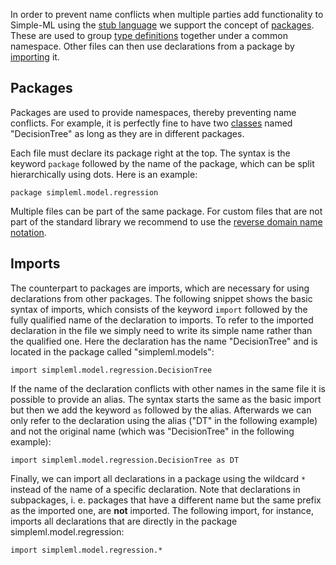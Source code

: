 In order to prevent name conflicts when multiple parties add functionality to Simple-ML using the [stub language](./Stub-Language) we support the concept of [packages](#packages). These are used to group [type definitions](./Stub-Language-Types) together under a common namespace. Other files can then use declarations from a package by [importing](#imports) it.

## Packages

Packages are used to provide namespaces, thereby preventing name conflicts. For example, it is perfectly fine to have two [classes](./Stub-Language-Classes) named "DecisionTree" as long as they are in different packages.

Each file must declare its package right at the top. The syntax is the keyword `package` followed by the name of the package, which can be split hierarchically using dots. Here is an example:

    package simpleml.model.regression

Multiple files can be part of the same package. For custom files that are not part of the standard library we recommend to use the [reverse domain name notation](https://en.wikipedia.org/wiki/Reverse_domain_name_notation).

## Imports

The counterpart to packages are imports, which are necessary for using declarations from other packages. The following snippet shows the basic syntax of imports, which consists of the keyword `import` followed by the fully qualified name of the declaration to imports. To refer to the imported declaration in the file we simply need to write its simple name rather than the qualified one. Here the declaration has the name "DecisionTree" and is located in the package called "simpleml.models":

    import simpleml.model.regression.DecisionTree

If the name of the declaration conflicts with other names in the same file it is possible to provide an alias. The syntax starts the same as the basic import but then we add the keyword `as` followed by the alias. Afterwards we can only refer to the declaration using the alias ("DT" in the following example) and not the original name (which was "DecisionTree" in the following example):

    import simpleml.model.regression.DecisionTree as DT

Finally, we can import all declarations in a package using the wildcard `*` instead of the name of a specific declaration. Note that declarations in subpackages, i. e. packages that have a different name but the same prefix as the imported one, are **not** imported. The following import, for instance, imports all declarations that are directly in the package simpleml.model.regression:

    import simpleml.model.regression.*